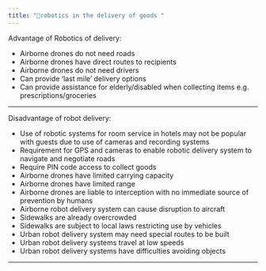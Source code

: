 ```yaml
---
title: "🤖robotics in the delivery of goods "
--- 
```

 Advantage of Robotics of delivery:

- Airborne drones do not need roads
- Airborne drones have direct routes to recipients
- Airborne drones do not need drivers
- Can provide ‘last mile’ delivery options
- Can provide assistance for elderly/disabled when collecting items e.g. prescriptions/groceries
---

Disadvantage of robot delivery:

- Use of robotic systems for room service in hotels may not be popular with guests due to use of cameras and recording systems
- Requirement for GPS and cameras to enable robotic delivery system to navigate and negotiate roads
- Require PIN code access to collect goods
- Airborne drones have limited carrying capacity
- Airborne drones have limited range
- Airborne drones are liable to interception with no immediate source of prevention by humans
- Airborne robot delivery system can cause disruption to aircraft
- Sidewalks are already overcrowded
- Sidewalks are subject to local laws restricting use by vehicles
- Urban robot delivery system may need special routes to be built
- Urban robot delivery systems travel at low speeds
- Urban robot delivery systems have difficulties avoiding objects

---
